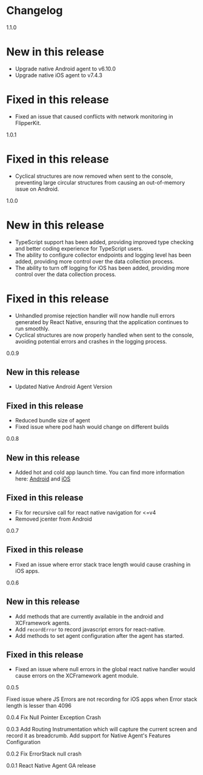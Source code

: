 # Changelog

1.1.0

# New in this release
* Upgrade native Android agent to v6.10.0
* Upgrade native iOS agent to v7.4.3

# Fixed in this release
* Fixed an issue that caused conflicts with network monitoring in FlipperKit.

1.0.1

# Fixed in this release
* Cyclical structures are now removed when sent to the console, preventing large circular structures from causing an out-of-memory issue on Android.

1.0.0

# New in this release
* TypeScript support has been added, providing improved type checking and better coding experience for TypeScript users.
* The ability to configure collector endpoints and logging level has been added, providing more control over the data collection process.
* The ability to turn off logging for iOS has been added, providing more control over the data collection process.

# Fixed in this release
* Unhandled promise rejection handler will now handle null errors generated by React Native, ensuring that the application continues to run smoothly.
* Cyclical structures are now properly handled when sent to the console, avoiding potential errors and crashes in the logging process.


0.0.9

## New in this release

* Updated Native Android Agent Version


## Fixed in this release

* Reduced bundle size of agent
* Fixed issue where pod hash would change on different builds 


0.0.8
## New in this release

* Added hot and cold app launch time. You can find more information here: [Android](https://docs.newrelic.com/docs/mobile-monitoring/new-relic-mobile-android/install-configure/configure-app-launch-time-android-apps) and [iOS](https://docs.newrelic.com/docs/mobile-monitoring/new-relic-mobile-ios/configuration/app-launch-times-ios-apps)


## Fixed in this release

* Fix for recursive call for react native navigation for <=v4
* Removed jcenter from Android

0.0.7
## Fixed in this release
* Fixed an issue where error stack trace length would cause crashing in iOS apps.

0.0.6

## New in this release
* Add methods that are currently available in the android and XCFramework agents.
* Add `recordError` to record javascript errors for react-native.
* Add methods to set agent configuration after the agent has started.


## Fixed in this release
* Fixed an issue where null errors in the global react native handler would cause errors on the XCFramework agent module.

0.0.5

Fixed issue where JS Errors are not recording for iOS apps when Error stack length is lesser than 4096

0.0.4
Fix Null Pointer Exception Crash

0.0.3
Add Routing Instrumentation which will capture the current screen and record it as breadcrumb. Add support for Native Agent's Features Configuration

 0.0.2
 Fix ErrorStack null crash

 0.0.1
 React Native Agent GA release